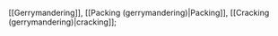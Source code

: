 [[Gerrymandering]],
[[Packing (gerrymandering)|Packing]], [[Cracking (gerrymandering)|cracking]];



